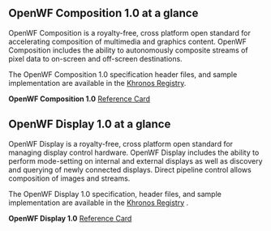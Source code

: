 ## OpenWF Composition 1.0 at a glance

OpenWF Composition is a royalty-free, cross platform open standard for accelerating composition of multimedia and graphics content. OpenWF Composition includes the ability to autonomously composite streams of pixel data to on-screen and off-screen destinations.

The OpenWF Composition 1.0 specification header files, and sample implementation are available in the [Khronos Registry](http://www.khronos.org/registry/OpenWF/).

**OpenWF Composition 1.0** [Reference Card](/developers/reference-cards/)

## OpenWF Display 1.0 at a glance

OpenWF Display is a royalty-free, cross platform open standard for managing display control hardware. OpenWF Display includes the ability to perform mode-setting on internal and external displays as well as discovery and querying of newly connected displays. Direct pipeline control allows composition of images and streams.

The OpenWF Display 1.0 specification, header files, and sample implementation are available in the [Khronos Registry](http://www.khronos.org/registry/OpenWF/) .

**OpenWF Display 1.0** [Reference Card](/developers/reference-cards/)
